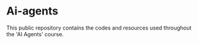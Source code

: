 # Ai-agents
This public repository contains the codes and resources used throughout the 'AI Agents' course. 
